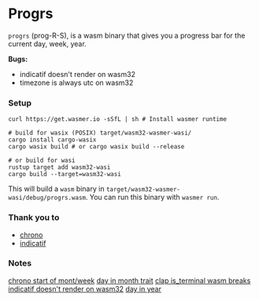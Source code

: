 # Progrs

`progrs` (prog-R-S), is a wasm binary that gives you a progress bar for the current day, week, year.

**Bugs:**

 - indicatif doesn't render on wasm32
 - timezone is always utc on wasm32

### Setup

```shell
curl https://get.wasmer.io -sSfL | sh # Install wasmer runtime

# build for wasix (POSIX) target/wasm32-wasmer-wasi/
cargo install cargo-wasix
cargo wasix build # or cargo wasix build --release

# or build for wasi
rustup target add wasm32-wasi
cargo build --target=wasm32-wasi
```

This will build a `wasm` binary in `target/wasm32-wasmer-wasi/debug/progrs.wasm`. You can run this binary with `wasmer run`.

### Thank you to

 - [chrono](https://github.com/chronotope/chrono)
 - [indicatif](https://github.com/console-rs/indicatif)


### Notes

[chrono start of mont/week](https://users.rust-lang.org/t/how-to-find-first-day-of-current-month-and-year-using-chrono/51915)
[day in month trait](https://github.com/chronotope/chrono/issues/29#issuecomment-1510506317)
[clap is_terminal wasm breaks](https://github.com/clap-rs/clap/issues/4510#issuecomment-1327956501)
[indicatif doesn't render on wasm32](https://github.com/console-rs/indicatif/issues/513#issuecomment-1567483572)
[day in year](https://www.epochconverter.com/days/2023)